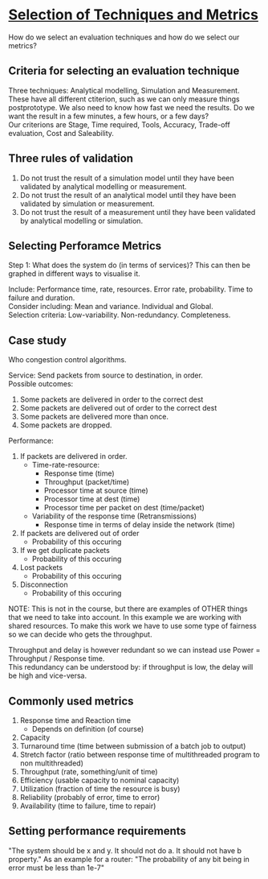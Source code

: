 # [Selection of Techniques and Metrics](https://www.cse.wustl.edu/~jain/cse567-17/k_03tam.htm)
How do we select an evaluation techniques and how do we select our metrics?

## Criteria for selecting an evaluation technique
Three techniques: Analytical modelling, Simulation and Measurement. These have all different ctiterion, such as we can only measure things postprototype. We also need to know how fast we need the results. Do we want the result in a few minutes, a few hours, or a few days?  
Our criterions are Stage, Time required, Tools, Accuracy, Trade-off evaluation, Cost and Saleability.

## Three rules of validation
1. Do not trust the result of a simulation model until they have been validated by analytical modelling or measurement.
2. Do not trust the result of an analytical model until they have been validated by simulation or measurement.
3. Do not trust the result of a measurement until they have been validated by analytical modelling or simulation.

## Selecting Perforamce Metrics
Step 1: What does the system do (in terms of services)? This can then be graphed in different ways to visualise it.

Include: Performance time, rate, resources. Error rate, probability. Time to failure and duration.  
Consider including: Mean and variance. Individual and Global.  
Selection criteria: Low-variability. Non-redundancy. Completeness.

## Case study
Who congestion control algorithms.

Service: Send packets from source to destination, in order.  
Possible outcomes:
1. Some packets are delivered in order to the correct dest
2. Some packets are delivered out of order to the correct dest
3. Some packets are delivered more than once.
4. Some packets are dropped.

Performance: 
1. If packets are delivered in order.
	- Time-rate-resource:
		+ Response time (time)
		+ Throughput (packet/time)
		+ Processor time at source (time)
		+ Processor time at dest (time)
		+ Processor time per packet on dest (time/packet)
	- Variability of the response time (Retransmissions)
		+ Response time in terms of delay inside the network (time)
2. If packets are delivered out of order
	- Probability of this occuring
3. If we get duplicate packets
	- Probability of this occuring
4. Lost packets
	- Probability of this occuring
5. Disconnection
	- Probability of this occuring

NOTE: This is not in the course, but there are examples of OTHER things that we need to take into account. In this example we are working with shared resources. To make this work we have to use some type of fairness so we can decide who gets the throughput.

Throughput and delay is however redundant so we can instead use Power = Throughput / Response time.  
This redundancy can be understood by: if throughput is low, the delay will be high and vice-versa.

## Commonly used metrics
1. Response time and Reaction time
	- Depends on definition (of course)
2. Capacity
3. Turnaround time (time between submission of a batch job to output)
4. Stretch factor (ratio between response time of multithreaded program to non multithreaded)
5. Throughput (rate, something/unit of time)
6. Efficiency (usable capacity to nominal capacity)
7. Utilization (fraction of time the resource is busy)
8. Reliability (probably of error, time to error)
9. Availability (time to failure, time to repair)

## Setting performance requirements
"The system should be x and y. It should not do a. It should not have b property."
As an example for a router: "The probability of any bit being in error must be less than 1e-7"
